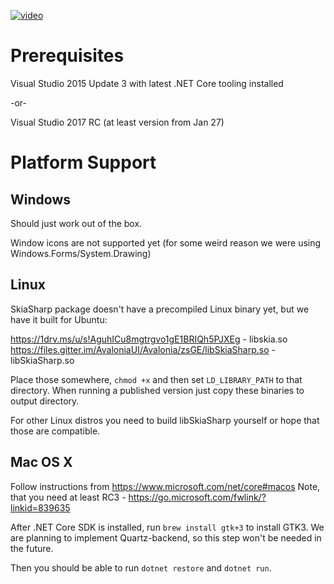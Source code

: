 [![video](https://i.ytimg.com/vi/UHEW-ZInr6A/hqdefault.jpg)](https://www.youtube.com/watch?v=UHEW-ZInr6A)

Prerequisites
=============
Visual Studio 2015 Update 3 with latest .NET Core tooling installed

-or-

Visual Studio 2017 RC (at least version from Jan 27)





Platform Support
================

Windows
-------

Should just work out of the box.

Window icons are not supported yet (for some weird reason we were using Windows.Forms/System.Drawing)


Linux
-----

SkiaSharp package doesn't have a precompiled Linux binary yet, but we have it built for Ubuntu:

https://1drv.ms/u/s!AguhICu8mgtrgvo1gE1BRIQh5PJXEg - libskia.so
https://files.gitter.im/AvaloniaUI/Avalonia/zsGE/libSkiaSharp.so - libSkiaSharp.so

Place those somewhere, `chmod +x` and then set `LD_LIBRARY_PATH` to that directory. When running a published version just copy these binaries to output directory.


For other Linux distros you need to build libSkiaSharp yourself or hope that those are compatible.


Mac OS X
---

Follow instructions from https://www.microsoft.com/net/core#macos
Note, that you need at least RC3 - https://go.microsoft.com/fwlink/?linkid=839635

After .NET Core SDK is installed, run `brew install gtk+3` to install GTK3. We are planning to implement Quartz-backend, so this step won't be needed in the future.

Then you should be able to run `dotnet restore` and `dotnet run`.